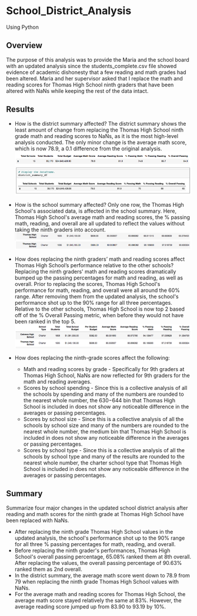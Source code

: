 # School_District_Analysis
Using Python

## Overview
The purpose of this analysis was to provide the Maria and the school board with an updated analysis since the students_complete.csv file showed evidence of academic dishonesty that a few reading and math grades had been altered. Maria and her supervisor asked that I replace the math and reading scores for Thomas High School ninth graders that have been altered with NaNs while keeping the rest of the data intact. 

## Results
- How is the district summary affected?
The district summary shows the least amount of change from replacing the Thomas High School ninth grade math and reading scores to NaNs, as it is the most high-level analysis conducted. The only minor change is the average math score, which is now 78.9, a 0.1 difference from the original analysis.
![District_Summary_Df_New](District_Summary_Df_New.png)
![District_Summary_Df_Old](District_Summary_Df_Old.png)

- How is the school summary affected?
Only one row, the Thomas High School's associated data, is affected in the school summary. Here, Thomas High School's average math and reading scores, the % passing math, reading, and overall are all updated to reflect the values without taking the ninth graders into account. 
![Thomas_High_School_Old](Thomas_High_School_Old.png)
![Thomas_High_School_New](Thomas_High_School_New.png)

- How does replacing the ninth graders’ math and reading scores affect Thomas High School’s performance relative to the other schools?
Replacing the ninth graders' math and reading scores dramatically bumped up the passing percentages for math and reading, as well as overall. Prior to replacing the scores, Thomas High School's performance for math, reading, and overall were all around the 60% range. After removing them from the updated analysis, the school's performance shot up to the 90% range for all three percentages. Relative to the other schools, Thomas High School is now top 2 based off of the % Overall Passing metric, when before they would not have been ranked in the top 5. 
![Thomas_High_School_Top_2](Thomas_High_School_Top_2.png)

- How does replacing the ninth-grade scores affect the following:
  - Math and reading scores by grade
         - Specifically for 9th graders at Thomas High School, NaNs are now reflected for 9th graders for the math and reading averages.
  - Scores by school spending
        - Since this is a collective analysis of all the schools by spending and many of the numbers are rounded to the nearest whole number, the $630-$644 bin that Thomas High            School is included in does not show any noticeable difference in the averages or passing percentages. 
  - Scores by school size
        - Since this is a collective analysis of all the schools by school size and many of the numbers are rounded to the nearest whole number, the medium bin that Thomas High            School is included in does not show any noticeable difference in the averages or passing percentages. 
  - Scores by school type
        - Since this is a collective analysis of all the schools by school type and many of the results are rounded to the nearest whole number, the charter school type that               Thomas High School is included in does not show any noticeable difference in the averages or passing percentages. 

## Summary
Summarize four major changes in the updated school district analysis after reading and math scores for the ninth grade at Thomas High School have been replaced with NaNs.
- After replacing the ninth grade Thomas High School values in the updated analysis, the school's performance shot up to the 90% range for all three % passing percentages for math, reading, and overall.
- Before replacing the ninth grader's performances, Thomas High School's overall passing percentage, 65.08% ranked them at 8th overall. After replacing the values, the overall passing percentage of 90.63% ranked them as 2nd overall.
- In the district summary, the average math score went down to 78.9 from 79 when replacing the ninth grade Thomas High School values with NaNs.
- For the average math and reading scores for Thomas High School, the average math score stayed relatively the same at 83%. However, the average reading score jumped up from 83.90 to 93.19 by 10%. 
